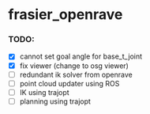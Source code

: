 # frasier_openrave

### TODO:
- [x] cannot set goal angle for base_t_joint
- [x] fix viewer (change to osg viewer)
- [ ] redundant ik solver from openrave
- [ ] point cloud updater using ROS
- [ ] IK using trajopt
- [ ] planning using trajopt
